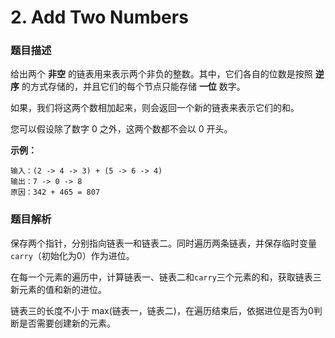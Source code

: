 # 2. Add Two Numbers

### 题目描述

给出两个 **非空** 的链表用来表示两个非负的整数。其中，它们各自的位数是按照 **逆序** 的方式存储的，并且它们的每个节点只能存储 **一位** 数字。

如果，我们将这两个数相加起来，则会返回一个新的链表来表示它们的和。

您可以假设除了数字 0 之外，这两个数都不会以 0 开头。

**示例：**

```
输入：(2 -> 4 -> 3) + (5 -> 6 -> 4)
输出：7 -> 0 -> 8
原因：342 + 465 = 807
```

### 题目解析

保存两个指针，分别指向链表一和链表二。同时遍历两条链表，并保存临时变量`carry`（初始化为0）作为进位。

在每一个元素的遍历中，计算链表一、链表二和`carry`三个元素的和，获取链表三新元素的值和新的进位。

链表三的长度不小于 max(链表一，链表二)，在遍历结束后，依据进位是否为0判断是否需要创建新的元素。